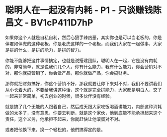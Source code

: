 # 聪明人在一起没有内耗 - P1 - 只谈赚钱陈昌文 - BV1cP411D7hP

如果你这个人就是自私自利，然后心狠手辣凶恶，其实你也是可以当老板的，你是伴君如伴虎的这种老板，你是老虎这样的一个老板，而我们大家在一起做事，大家是拼的什么，是拼的能力，是拼的智力。

你能不能够把这件事情搞定，也就是说搭建团队，聪明人在一起，它是没有内耗的，非常简单，就是说我们几个人，你有什么能力，我有什么能力，你会营销对不对，那你就搞营销了，你会做产品，那你就做产品，你会搞财务。

那你就把财务搞好，你这个营销不好，那我就要让你下来对不对，我们不要讲我们从小长着大的，不要给我讲这种话，这个就是完全拼能力，大家都是明白人，交了一起来非常简单，初去创业的时候，很多伙伴没有经验。

就是搞了几个无能的人跟着自己，然后成天跟大家吃饭喝酒讲能力，内部这种消耗做的太多了，没有意思，你要去判断，就是这个家伙，他到底能不能承担起来这个责任，这个义务，他承担不起来，你就赶快让他滚蛋对不对。

或者把他换下来，换一个轻松的，他們搞得定的是。